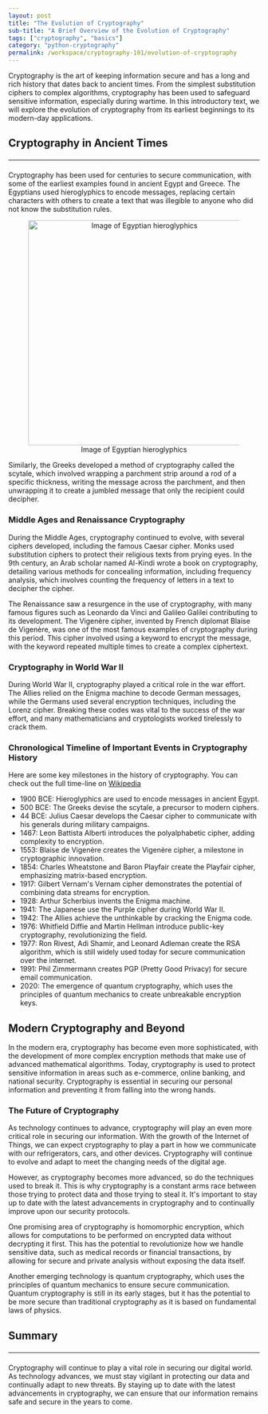 ```yaml
---
layout: post
title: "The Evolution of Cryptography"
sub-title: "A Brief Overview of the Evolution of Cryptography"
tags: ["cryptography", "basics"]
category: "python-cryptography"
permalink: /workspace/cryptography-101/evolution-of-cryptography
---
```


Cryptography is the art of keeping information secure and has a long and rich history that dates back to ancient times. From the simplest substitution ciphers to complex algorithms, cryptography has been used to safeguard sensitive information, especially during wartime. In this introductory text, we will explore the evolution of cryptography from its earliest beginnings to its modern-day applications.

## Cryptography in Ancient Times <hr>

Cryptography has been used for centuries to secure communication, with some of the earliest examples found in ancient Egypt and Greece. The Egyptians used hieroglyphics to encode messages, replacing certain characters with others to create a text that was illegible to anyone who did not know the substitution rules. 

<!-- text-align: right -->
<figure style="text-align: center; display: block">
    <img width="450" height="450" src="https://images.unsplash.com/photo-1664218018646-f009f078d9fd?ixlib=rb-4.0.3&ixid=MnwxMjA3fDB8MHxwaG90by1wYWdlfHx8fGVufDB8fHx8&auto=format&fit=crop&w=1332&q=80" alt="Image of Egyptian hieroglyphics">
    <figcaption>Image of Egyptian hieroglyphics</figcaption>
</figure>

Similarly, the Greeks developed a method of cryptography called the scytale, which involved wrapping a parchment strip around a rod of a specific thickness, writing the message across the parchment, and then unwrapping it to create a jumbled message that only the recipient could decipher.


### Middle Ages and Renaissance Cryptography

During the Middle Ages, cryptography continued to evolve, with several ciphers developed, including the famous Caesar cipher. Monks used substitution ciphers to protect their religious texts from prying eyes. In the 9th century, an Arab scholar named Al-Kindi wrote a book on cryptography, detailing various methods for concealing information, including frequency analysis, which involves counting the frequency of letters in a text to decipher the cipher.

The Renaissance saw a resurgence in the use of cryptography, with many famous figures such as Leonardo da Vinci and Galileo Galilei contributing to its development. The Vigenère cipher, invented by French diplomat Blaise de Vigenère, was one of the most famous examples of cryptography during this period. This cipher involved using a keyword to encrypt the message, with the keyword repeated multiple times to create a complex ciphertext.

### Cryptography in World War II

During World War II, cryptography played a critical role in the war effort. The Allies relied on the Enigma machine to decode German messages, while the Germans used several encryption techniques, including the Lorenz cipher. Breaking these codes was vital to the success of the war effort, and many mathematicians and cryptologists worked tirelessly to crack them.

### Chronological Timeline of Important Events in Cryptography History

Here are some key milestones in the history of cryptography. You can check out the full time-line on <a href="https://en.wikipedia.org/wiki/Timeline_of_cryptography" target="_new">Wikipedia</a>

- 1900 BCE: Hieroglyphics are used to encode messages in ancient Egypt.
- 500 BCE: The Greeks devise the scytale, a precursor to modern ciphers.
- 44 BCE: Julius Caesar develops the Caesar cipher to communicate with his generals during military campaigns.
- 1467: Leon Battista Alberti introduces the polyalphabetic cipher, adding complexity to encryption.
- 1553: Blaise de Vigenère creates the Vigenère cipher, a milestone in cryptographic innovation.
- 1854: Charles Wheatstone and Baron Playfair create the Playfair cipher, emphasizing matrix-based encryption.
- 1917: Gilbert Vernam's Vernam cipher demonstrates the potential of combining data streams for encryption.
- 1928: Arthur Scherbius invents the Enigma machine.
- 1941: The Japanese use the Purple cipher during World War II.
- 1942: The Allies achieve the unthinkable by cracking the Enigma code.
- 1976: Whitfield Diffie and Martin Hellman introduce public-key cryptography, revolutionizing the field.
- 1977: Ron Rivest, Adi Shamir, and Leonard Adleman create the RSA algorithm, which is still widely used today for secure communication over the internet.
- 1991: Phil Zimmermann creates PGP (Pretty Good Privacy) for secure email communication.
- 2020: The emergence of quantum cryptography, which uses the principles of quantum mechanics to create unbreakable encryption keys.


## Modern Cryptography and Beyond

In the modern era, cryptography has become even more sophisticated, with the development of more complex encryption methods that make use of advanced mathematical algorithms. Today, cryptography is used to protect sensitive information in areas such as e-commerce, online banking, and national security. Cryptography is essential in securing our personal information and preventing it from falling into the wrong hands.

### The Future of Cryptography

As technology continues to advance, cryptography will play an even more critical role in securing our information. With the growth of the Internet of Things, we can expect cryptography to play a part in how we communicate with our refrigerators, cars, and other devices. Cryptography will continue to evolve and adapt to meet the changing needs of the digital age.

However, as cryptography becomes more advanced, so do the techniques used to break it. This is why cryptography is a constant arms race between those trying to protect data and those trying to steal it. It's important to stay up to date with the latest advancements in cryptography and to continually improve upon our security protocols.

One promising area of cryptography is homomorphic encryption, which allows for computations to be performed on encrypted data without decrypting it first. This has the potential to revolutionize how we handle sensitive data, such as medical records or financial transactions, by allowing for secure and private analysis without exposing the data itself.

Another emerging technology is quantum cryptography, which uses the principles of quantum mechanics to ensure secure communication. Quantum cryptography is still in its early stages, but it has the potential to be more secure than traditional cryptography as it is based on fundamental laws of physics.

## Summary <hr>

Cryptography will continue to play a vital role in securing our digital world. As technology advances, we must stay vigilant in protecting our data and continually adapt to new threats. By staying up to date with the latest advancements in cryptography, we can ensure that our information remains safe and secure in the years to come.